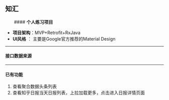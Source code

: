 ## **知汇**

　　#### **个人练习项目**
  * **项目架构**：MVP+Retrofit+RxJava
  * **UI风格** ： 主要是Google官方推荐的Material Design
  
----
  #### **接口数据来源**
  
  
----

  #### **已有功能**
 1. 查看聚合数据头条列表
 2. 查看知乎日报当天日报列表，上拉加载更多，点击进入日报详情页面

